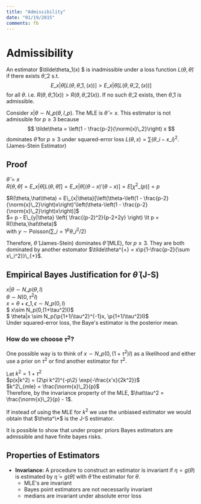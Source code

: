 ```yaml
---
title: "Admissibility"
date: "01/19/2015"
comments: fb
---
```


# Admissibility

An estimator $\tilde\theta\_1(x) $ is inadmissible under a loss function $L(\theta,\tilde\theta)$ if there exists $\tilde\theta\_2$ s.t. 
$$
  E\_{x|\theta}[L(\theta,\tilde\theta\_1,(x))] \gt E\_{x|\theta}[L(\theta,\tilde\theta\_2,(x))]
$$
for all $\theta$. i.e. $R(\theta,\tilde\theta\_1(x)) > R(\theta,\tilde\theta\_2(x))$. If no such $\tilde\theta\_2$ exists, then $\tilde\theta\_1$ is admissible.

Consider $x|\theta \sim N\_p(\theta,I\_p)$. The MLE is $\hat\theta = x$. This estimator is not admissible for $p \ge 3$ because
$$
  \tilde\theta = \left(1 - \frac{p-2}{\norm{x}\_2}\right) x
$$ dominates $\hat\theta$ for $p\ge 3$ under squared-error loss $L(\theta,x) = \sum (\theta\_i-x\_i)^2$. (James-Stein Estimator)

## Proof
$\hat\theta = x$  
$R(\theta, \hat\theta) = E\_{x|\theta}[L(\theta,\hat\theta)] = E\_{x|\theta}[(\theta-x)'(\theta-x)] = E[\chi^2\_{(p)}] = p$

$R(\theta,\hat\theta) = E\_{x|\theta}[\left(\theta-\left(1 - \frac{p-2}{\norm{x}\_2}\right)x\right)'\left(\theta-\left(1 - \frac{p-2}{\norm{x}\_2}\right)x\right)]$  
$= p - E\_{y|\theta} \left( \frac{(p-2)^2}{p-2+2y} \right) \lt p = R(\theta,\hat\theta)$  
with  $y \sim \text{Poisson}(\sum\_{i=1}^p\theta\_i^2/2)$

Therefore, $\tilde\theta$ (James-Stein) dominates $\hat\theta$ (MLE), for $p\ge 3$.
They are both dominated by another estomator $\tilde\theta^{+} = x\p{1-\frac{p-2}{\sum x\_i^2}}\_{+}$.

## Empirical Bayes Justification for $\tilde\theta$ (J-S)
$x|\theta \sim N\_p(\theta,I)$  
$\theta \sim N(0,\tau^2 I)$  
$x =\theta + \epsilon\_1, \epsilon \sim N\_p(0,I)$  
$ x\sim N\_p(0,(1+\tau^2)I)$  
$ \theta|x \sim N\_p(\p{1+1/\tau^2}^{-1}x, \p{1+1/\tau^2}I)$  
Under squared-error loss, the Baye's estimator is the posterior mean.

### How do we choose $\tau^2$?
One possible way is to think of $x \sim N\_p(0,(1+\tau^2)I)$ as a likelihood and either use a prior on $\tau^2$ or find another estimator for $\tau^2$.

Let $k^2 = 1+\tau^2$  
$p(x|k^2) = (2\pi k^2)^{-p\2} \exp{-\frac{x'x}{2k^2}}$  
$k^2\_{mle} = \frac{\norm{x}\_2}{p}$  
Therefore, by the invariance property of the MLE, $\hat\tau^2 = \frac{\norm{x}\_2}{p} - 1$.

If instead of using the MLE for $k^2$ we use the unbiased estimator we would obtain that $\theta^\*$ is the J-S estimator.

It is possible to show that under proper priors Bayes estimators are admissible and have finite bayes risks.

## Properties of Estimators
- **Invariance:** A procedure to construct an estimator is invariant if $\eta = g(\theta)$ is estimated by $\tilde\eta = g(\tilde\theta)$ with $\tilde\theta$ the estimator for $\theta$.
    - MLE's are invariant
    - Bayes point estimators are not necessarily invariant
    - medians are invariant under absolute error loss
